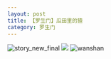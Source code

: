 ```yaml
---
layout: post
title: 【罗生门】瓜田里的猹
category: 罗生门
---
```

![story_new_final](http://rfbyhtcfm.hd-bkt.clouddn.com/img/story_new_final_0322.png)
![](http://rfbyavrvr.hd-bkt.clouddn.com/img/watermelon-220513-1.png)
![wanshan](http://rfbyhtcfm.hd-bkt.clouddn.com/img/wanshan.png)
  




